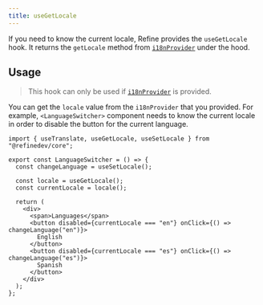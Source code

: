```yaml
---
title: useGetLocale
---
```


If you need to know the current locale, Refine provides the `useGetLocale` hook. It returns the `getLocale` method from [`i18nProvider`](/docs/core/providers/i18n-provider/#usage) under the hood.

## Usage

> This hook can only be used if [`i18nProvider`](/docs/core/providers/i18n-provider/#usage) is provided.

You can get the `locale` value from the `i18nProvider` that you provided.
For example, `<LanguageSwitcher>` component needs to know the current locale in order to disable the button for the current language.

```tsx
import { useTranslate, useGetLocale, useSetLocale } from "@refinedev/core";

export const LanguageSwitcher = () => {
  const changeLanguage = useSetLocale();

  const locale = useGetLocale();
  const currentLocale = locale();

  return (
    <div>
      <span>Languages</span>
      <button disabled={currentLocale === "en"} onClick={() => changeLanguage("en")}>
        English
      </button>
      <button disabled={currentLocale === "es"} onClick={() => changeLanguage("es")}>
        Spanish
      </button>
    </div>
  );
};
```
